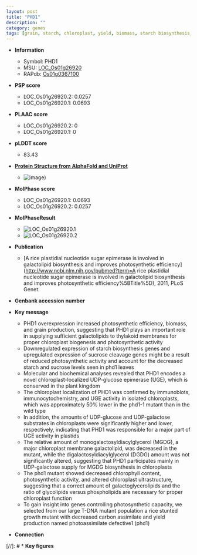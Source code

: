 ```yaml
---
layout: post
title: "PHD1"
description: ""
category: genes
tags: [grain, starch, chloroplast, yield, biomass, starch biosynthesis, growth]
---
```


* **Information**  
    + Symbol: PHD1  
    + MSU: [LOC_Os01g26920](http://rice.plantbiology.msu.edu/cgi-bin/ORF_infopage.cgi?orf=LOC_Os01g26920)  
    + RAPdb: [Os01g0367100](http://rapdb.dna.affrc.go.jp/viewer/gbrowse_details/irgsp1?name=Os01g0367100)  

* **PSP score**  
    + LOC_Os01g26920.2: 0.0257 
    + LOC_Os01g26920.1: 0.0693 

* **PLAAC score**  
    + LOC_Os01g26920.2: 0 
    + LOC_Os01g26920.1: 0 

* **pLDDT score**
    + 83.43

* **[Protein Structure from AlphaFold and UniProt](https://www.uniprot.org/uniprotkb/Q5JJM6/entry#structure)**
    + ![image](https://ricepsp.github.io/images/Q5/AF-Q5JJM6-F1.png))

* **MolPhase score**
    + LOC_Os01g26920.1: 0.0693
    + LOC_Os01g26920.2: 0.0257

* **MolPhaseResult**
    + ![LOC_Os01g26920.1](https://ricepsp.github.io/pictures/LOC_Os01g/LOC_Os01g26920.1.png)
    + ![LOC_Os01g26920.2](https://ricepsp.github.io/pictures/LOC_Os01g/LOC_Os01g26920.2.png)

* **Publication**  
    + [A rice plastidial nucleotide sugar epimerase is involved in galactolipid biosynthesis and improves photosynthetic efficiency](http://www.ncbi.nlm.nih.gov/pubmed?term=A rice plastidial nucleotide sugar epimerase is involved in galactolipid biosynthesis and improves photosynthetic efficiency%5BTitle%5D), 2011, PLoS Genet.

* **Genbank accession number**  

* **Key message**  
    + PHD1 overexpression increased photosynthetic efficiency, biomass, and grain production, suggesting that PHD1 plays an important role in supplying sufficient galactolipids to thylakoid membranes for proper chloroplast biogenesis and photosynthetic activity
    + Downregulated expression of starch biosynthesis genes and upregulated expression of sucrose cleavage genes might be a result of reduced photosynthetic activity and account for the decreased starch and sucrose levels seen in phd1 leaves
    + Molecular and biochemical analyses revealed that PHD1 encodes a novel chloroplast-localized UDP-glucose epimerase (UGE), which is conserved in the plant kingdom
    + The chloroplast localization of PHD1 was confirmed by immunoblots, immunocytochemistry, and UGE activity in isolated chloroplasts, which was approximately 50% lower in the phd1-1 mutant than in the wild type
    + In addition, the amounts of UDP-glucose and UDP-galactose substrates in chloroplasts were significantly higher and lower, respectively, indicating that PHD1 was responsible for a major part of UGE activity in plastids
    + The relative amount of monogalactosyldiacylglycerol (MGDG), a major chloroplast membrane galactolipid, was decreased in the mutant, while the digalactosyldiacylglycerol (DGDG) amount was not significantly altered, suggesting that PHD1 participates mainly in UDP-galactose supply for MGDG biosynthesis in chloroplasts
    + The phd1 mutant showed decreased chlorophyll content, photosynthetic activity, and altered chloroplast ultrastructure, suggesting that a correct amount of galactoglycerolipids and the ratio of glycolipids versus phospholipids are necessary for proper chloroplast function
    + To gain insight into genes controlling photosynthetic capacity, we selected from our large T-DNA mutant population a rice stunted growth mutant with decreased carbon assimilate and yield production named photoassimilate defective1 (phd1)

* **Connection**  

[//]: # * **Key figures**  


